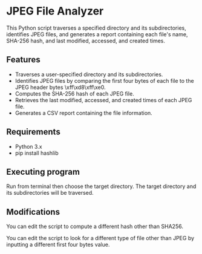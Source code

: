 # JPEG File Analyzer

This Python script traverses a specified directory and its subdirectories, identifies JPEG files, and generates a report containing each file's name, SHA-256 hash, and last modified, accessed, and created times.

## Features

- Traverses a user-specified directory and its subdirectories.
- Identifies JPEG files by comparing the first four bytes of each file to the JPEG header bytes \xff\xd8\xff\xe0.
- Computes the SHA-256 hash of each JPEG file.
- Retrieves the last modified, accessed, and created times of each JPEG file.
- Generates a CSV report containing the file information.

## Requirements

- Python 3.x
- pip install hashlib

## Executing program

Run from terminal then choose the target directory. The target directory and its subdirectories will be traversed. 

## Modifications 

You can edit the script to compute a different hash other than SHA256. 

You can edit the script to look for a different type of file other than JPEG by inputting a different first four bytes value. 
